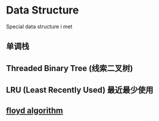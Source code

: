 # Data Structure

Special data structure i met

## 单调栈

## Threaded Binary Tree (线索二叉树)

## LRU (Least Recently Used) 最近最少使用

## [floyd algorithm](https://www.youtube.com/watch?v=LUm2ABqAs1w&list=LLvLEwMjJHC-BUiaG1rVdTxg&index=2&t=0s)
